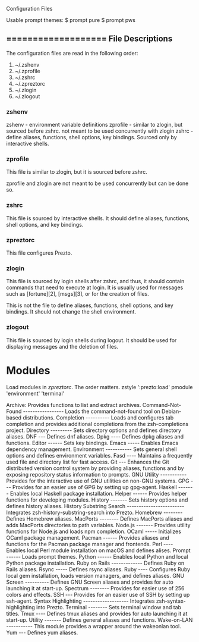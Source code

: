 Configuration Files

Usable prompt themes:
$ prompt pure
$ prompt pws



===================
File Descriptions
-----------------

The configuration files are read in the following order:

  1. ~/.zshenv
  2. ~/.zprofile
  3. ~/.zshrc
  4. ~/.zpreztorc
  5. ~/.zlogin
  6. ~/.zlogout

### zshenv

zshenv - environment variable definitions
zprofile - similar to zlogin, but sourced before zshrc. not meant to be used concurrently with zlogin
zshrc - define aliases, functions, shell options, key bindings. Sourced only by interactive shells.


### zprofile

This file is similar to zlogin, but it is sourced before zshrc.

zprofile and zlogin are not meant to be used concurrently but can be done so.

### zshrc

This file is sourced by interactive shells. It should define aliases,
functions, shell options, and key bindings.

### zpreztorc

This file configures Prezto.

### zlogin

This file is sourced by login shells after zshrc, and thus, it should contain
commands that need to execute at login. It is usually used for messages such as
[fortune][2], [msgs][3], or for the creation of files.

This is not the file to define aliases, functions, shell options, and key
bindings. It should not change the shell environment.

### zlogout

This file is sourced by login shells during logout. It should be used for
displaying messages and the deletion of files.

# Modules

Load modules in *zpreztorc*. The order matters.
    zstyle ':prezto:load' pmodule 'environment' 'terminal'

Archive: Provides functions to list and extract archives.
Command-Not-Found ----------------- Loads the command-not-found tool on Debian-based distributions.
Completion ---------- Loads and configures tab completion and provides additional completions from the zsh-completions project.
Directory --------- Sets directory options and defines directory aliases.
DNF --- Defines dnf aliases.
Dpkg ---- Defines dpkg aliases and functions.
Editor ------ Sets key bindings.
Emacs ----- Enables Emacs dependency management.
Environment ----------- Sets general shell options and defines environment variables.
Fasd ---- Maintains a frequently used file and directory list for fast access.
Git --- Enhances the Git distributed version control system by providing aliases,
functions and by exposing repository status information to prompts.
GNU Utility ----------- Provides for the interactive use of GNU utilities on non-GNU systems.
GPG --- Provides for an easier use of GPG by setting up gpg-agent.
Haskell ------- Enables local Haskell package installation.
Helper ------ Provides helper functions for developing modules.
History ------- Sets history options and defines history aliases.
History Substring Search ------------------------ Integrates zsh-history-substring-search into Prezto.
Homebrew -------- Defines Homebrew aliases.
MacPorts -------- Defines MacPorts aliases and adds MacPorts directories to path variables.
Node.js ------- Provides utility functions for Node.js and loads npm completion.
OCaml ----- Initializes OCaml package management.
Pacman ------ Provides aliases and functions for the Pacman package manager and frontends.
Perl ---- Enables local Perl module installation on macOS and defines alises.
Prompt ------ Loads prompt themes.
Python ------ Enables local Python and local Python package installation.
Ruby on Rails ------------- Defines Ruby on Rails aliases.
Rsync ----- Defines rsync aliases.
Ruby ---- Configures Ruby local gem installation, loads version managers, and defines aliases.
GNU Screen ---------- Defines GNU Screen aliases and provides for auto launching it at start-up.
Spectrum -------- Provides for easier use of 256 colors and effects.
SSH --- Provides for an easier use of SSH by setting up ssh-agent.
Syntax Highlighting ------------------- Integrates zsh-syntax-highlighting into Prezto.
Terminal -------- Sets terminal window and tab titles.
Tmux ---- Defines tmux aliases and provides for auto launching it at start-up.
Utility ------- Defines general aliases and functions.
Wake-on-LAN ----------- This module provides a wrapper around the wakeonlan tool.
Yum --- Defines yum aliases.
